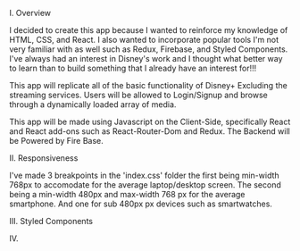 I. Overview

I decided to create this app because I wanted to reinforce my knowledge of HTML, CSS, and React. I also wanted to incorporate popular tools I'm not very familiar with as well such as Redux, Firebase, and Styled Components. I've always had an interest in Disney's work and I thought what better way to learn than to build something that I already have an interest for!!!

This app will replicate all of the basic functionality of Disney+ Excluding the streaming services. Users will be allowed to Login/Signup and browse through a dynamically loaded array of media.

This app will be made using Javascript on the Client-Side, specifically React and React add-ons such as React-Router-Dom and Redux. The Backend will be Powered by Fire Base. 

II. Responsiveness 

I've made 3 breakpoints in the 'index.css' folder the first being min-width 768px to accomodate for the average laptop/desktop screen. The second being a min-width 480px and max-width 768 px for the average smartphone. And one for sub 480px px devices such as smartwatches.

III. Styled Components


IV. 

